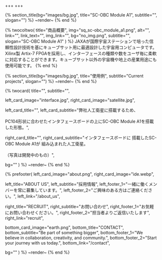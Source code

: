 +++
+++

{% section_title(bg="images/bg.jpg", title="SC-OBC Module A1", subtitle="", slogan="") %}
~render~
{% end %}

<!--TODO: add doc lnk bar -->

{% twocoltwo(
  title="商品概要",
  img="sq_sc-obc_module_a1.png",
  alt="",
  link="",
  link_text="",
  img_link="",
  bg="no_img.png",
  subtitle="",
  slogan="SC-OBC Module A1"
) %}
JAXAが国際宇宙ステーションで培った信頼性設計技術を基にキューブサット用に最適設計した宇宙用コンピュータです。Xilinx製 Artix-7 FPGAを採用し、インターフェースの種類や数をユーザ毎に柔軟に対応することができます。キューブサット以外の宇宙機や地上の産業用途にも使用可能です。
{% end %}


<!--TODO: Add product specs element -->


{% section_title(bg="images/bg.jpg", title="使用例", subtitle="Current projects", slogan="") %}
~render~
{% end %}

{% twocard(
  title="",
  subtitle="",
  
  left_card_image="interface.jpg",
  right_card_image="satellite.jpg",
  
  left_card_title="",
  left_card_subtitle="弊社人工衛星に搭載するため、<br> <br> PC104形状に合わせたインタフェースボードの上にSC-OBC Module A1を搭載した形態。",
  
  right_card_title="",
  right_card_subtitle="インタフェースボードに 搭載したSC-OBC Module A1が 組み込まれた人工衛星。<br> <br> （写真は開発中のもの）",
  
  bg=""
) %}
~render~
{% end %}

{% prefooter(
  left_card_image="about.png", 
  right_card_image="ide.webp",

  left_title="ABOUT US",
  left_subtitle="採用情報",
  left_footer_1="一緒に働くメンバーを常に募集しています。",
  left_footer_2="ご興味のある方はご連絡ください。",
  left_link="/about_us",

  right_title="RECRUIT",
  right_subtitle="お問い合わせ",
  right_footer_1="お気軽にお問い合わせください。",
  right_footer_2="担当者よりご返信いたします",
  right_link="recruit",

  bottom_card_image="earth.png",
  bottom_title="CONTACT",
  bottom_subtitle="Be part of something bigger",
  bottom_footer_1="We believe in collaboration, creativity, and community.",
  bottom_footer_2="Start your journey with us today.",
  bottom_link="/contact",

  bg=""
) %}
~render~
{% end %}
